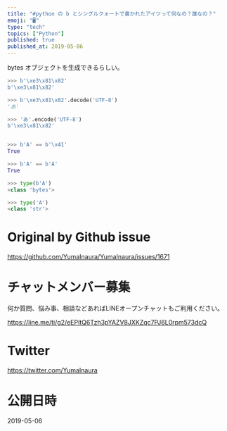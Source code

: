 ```yaml
---
title: "#python の b とシングルクォートで書かれたアイツって何なの？誰なの？"
emoji: "🖥"
type: "tech"
topics: ["Python"]
published: true
published_at: 2019-05-06
---
```


bytes オブジェクトを生成できるらしい。

```py
>>> b'\xe3\x81\x82'
b'\xe3\x81\x82'

>>> b'\xe3\x81\x82'.decode('UTF-8')
'あ'

>>> 'あ'.encode('UTF-8')
b'\xe3\x81\x82'


>>> b'A' == b'\x41'
True

>>> b'A' == b'A'
True

>>> type(b'A')
<class 'bytes'>

>>> type('A')
<class 'str'>

```

# Original by Github issue

https://github.com/YumaInaura/YumaInaura/issues/1671








<!-- Update From Qiita API -->

# チャットメンバー募集


何か質問、悩み事、相談などあればLINEオープンチャットもご利用ください。

https://line.me/ti/g2/eEPltQ6Tzh3pYAZV8JXKZqc7PJ6L0rpm573dcQ





# Twitter


https://twitter.com/YumaInaura


<!-- Update From Qiita API -->



# 公開日時

2019-05-06

